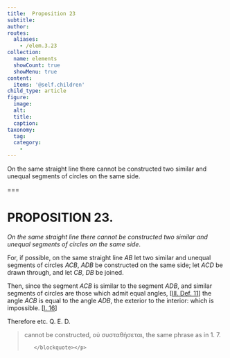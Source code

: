 ```yaml
---
title:  Proposition 23
subtitle: 
author:
routes:
  aliases:
    - /elem.3.23
collection:
  name: elements
  showCount: true
  showMenu: true
content:
  items: '@self.children'
child_type: article
figure:
  image:
  alt:
  title:
  caption:
taxonomy:
  tag:
  category:
    - 
---
```


<p><emph>On the same straight line there cannot be constructed two similar and unequal segments of circles on the same side</emph>. </p>

===

<h1>PROPOSITION 23.</h1>
<p><em>On the same straight line there cannot be constructed two similar and unequal segments of circles on the same side</em>. </p>

<p>For, if possible, on the same straight line <em>AB</em> let two similar and unequal segments of circles <em>ACB</em>, <em>ADB</em> be constructed on the same side;  let <em>ACD</em> be drawn through, and let <em>CB</em>, <em>DB</em> be joined. </p>

<p>Then, since the segment <em>ACB</em> is similar to the segment <em>ADB</em>, <pb n="53"/>and similar segments of circles are those which admit equal angles, [<a href="/elem.3.def.11">III. Def. 11</a>] <span class="center">the angle <em>ACB</em> is equal to the angle <em>ADB</em>, the exterior to the interior: which is impossible. [<a href="/elem.1.16">I. 16</a>]</span>
      </p>

<p>Therefore etc. Q. E. D.
<blockquote n="1" class="crit" place="unspecified" anchored="yes">
        
<p><span class="bold">cannot be constructed</span>, <foreign lang="greek">οὐ συσταθήσεται</foreign>, the same phrase as in 1. 7.</p>

       </blockquote></p>
